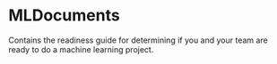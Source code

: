 # MLDocuments

Contains the readiness guide for determining if you and your team are ready to do a machine learning project. 
